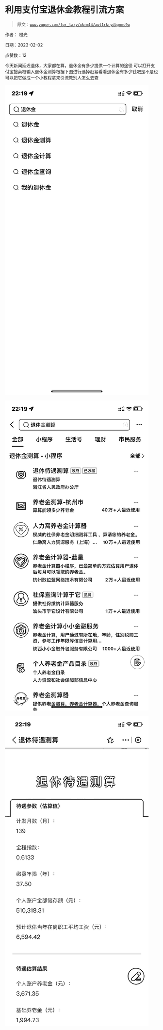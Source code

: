 # 利用支付宝退休金教程引流方案

> 原文：[`www.yuque.com/for_lazy/xkrm14/awl1rkrydbgnms9w`](https://www.yuque.com/for_lazy/xkrm14/awl1rkrydbgnms9w)

作者： 橙光 

日期：2023-02-02 

点赞数：12 

今天新闻延迟退休，大家都在算，退休金有多少提供一个计算的途径 可以打开支付宝搜索框输入退休金测算根据下图进行选择赶紧看看退休金有多少钱吧是不是也可以把它做成一个小教程拿来引流教别人怎么去查 

![](img/2f79b8805bdc1abb57b7fa60509b6ebc.png)  

![](img/fe51e20698be03baf5e5d851ecd6301f.png)  

![](img/364870efca3c69f58c7a649845ae85d7.png)  

